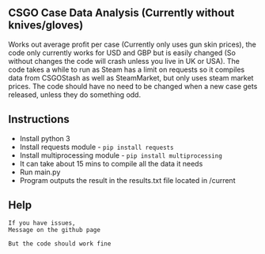 ## CSGO Case Data Analysis (Currently without knives/gloves)

Works out average profit per case (Currently only uses gun skin prices), the code only currently works for USD and GBP but is easily changed (So without changes the code will crash unless you live in UK or USA).
The code takes a while to run as Steam has a limit on requests so it compiles data from CSGOStash as well as SteamMarket, but only uses steam market prices.
The code should have no need to be changed when a new case gets released, unless they do something odd.

## Instructions

- Install python 3
- Install requests module - `pip install requests`
- Install multiprocessing module - `pip install multiprocessing`
- It can take about 15 mins to compile all the data it needs
- Run main.py
- Program outputs the result in the results.txt file located in /current

## Help

	If you have issues, 
	Message on the github page
	
	But the code should work fine


